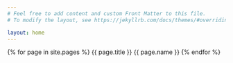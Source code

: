 ```yaml
---
# Feel free to add content and custom Front Matter to this file.
# To modify the layout, see https://jekyllrb.com/docs/themes/#overriding-theme-defaults

layout: home
---
```


{% for page in site.pages %}
{{ page.title }} {{ page.name }}
{% endfor %}
